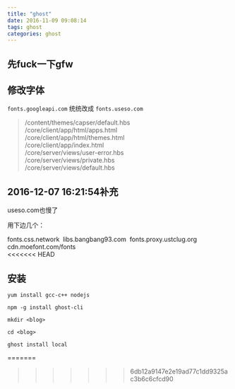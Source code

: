 ```yaml
---
title: "ghost"
date: 2016-11-09 09:08:14
tags: ghost
categories: ghost
---
```


## 先fuck一下gfw

## 修改字体

`fonts.googleapi.com` 统统改成 `fonts.useso.com`

>/content/themes/capser/default.hbs   
>/core/client/app/html/apps.html  
>/core/client/app/html/themes.html  
>/core/client/app/index.html  
>/core/server/views/user-error.hbs  
>/core/server/views/private.hbs  
>/core/server/views/default.hbs  

## 2016-12-07 16:21:54补充

useso.com也慢了

用下边几个：

fonts.css.network  
libs.bangbang93.com  
fonts.proxy.ustclug.org  
cdn.moefont.com/fonts  
<<<<<<< HEAD

## 安装
```
yum install gcc-c++ nodejs 
```
```
npm -g install ghost-cli
```

```
mkdir <blog>
```
```
cd <blog>
```
```
ghost install local
```
=======
>>>>>>> 6db12a9147e2e19ad77c1dd9325ac3b6c6cfcd90
